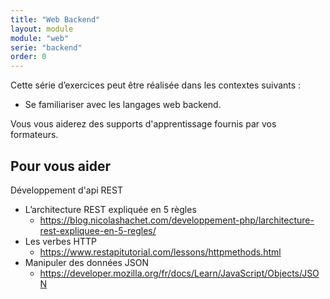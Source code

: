 ```yaml
---
title: "Web Backend"
layout: module
module: "web"
serie: "backend"
order: 0
---
```


Cette série d’exercices peut être réalisée dans les contextes suivants :

- Se familiariser avec les langages web backend.

Vous vous aiderez des supports d'apprentissage fournis par vos formateurs.


## Pour vous aider

Développement d'api REST 

- L’architecture REST expliquée en 5 règles
    - https://blog.nicolashachet.com/developpement-php/larchitecture-rest-expliquee-en-5-regles/
- Les verbes HTTP
    - https://www.restapitutorial.com/lessons/httpmethods.html 
- Manipuler des données JSON
    - https://developer.mozilla.org/fr/docs/Learn/JavaScript/Objects/JSON
